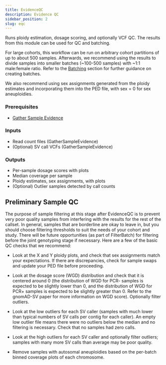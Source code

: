```yaml
---
title: EvidenceQC
description: Evidence QC
sidebar_position: 2
slug: eqc
---
```


Runs ploidy estimation, dosage scoring, and optionally VCF QC. 
The results from this module can be used for QC and batching.

For large cohorts, this workflow can be run on arbitrary cohort 
partitions of up to about 500 samples. Afterwards, we recommend 
using the results to divide samples into smaller batches (~100-500 samples) 
with ~1:1 male:female ratio. Refer to the [Batching](/docs/run/joint#batching) section 
for further guidance on creating batches.

We also recommend using sex assignments generated from the ploidy 
estimates and incorporating them into the PED file, with sex = 0 for sex aneuploidies.

### Prerequisites

- [Gather Sample Evidence](./gse)

### Inputs

- Read count files (GatherSampleEvidence)
- (Optional) SV call VCFs (GatherSampleEvidence)

### Outputs

- Per-sample dosage scores with plots
- Median coverage per sample
- Ploidy estimates, sex assignments, with plots
- (Optional) Outlier samples detected by call counts

## Preliminary Sample QC

The purpose of sample filtering at this stage after EvidenceQC is to 
prevent very poor quality samples from interfering with the results for 
the rest of the callset. In general, samples that are borderline are 
okay to leave in, but you should choose filtering thresholds to suit 
the needs of your cohort and study. There will be future opportunities 
(as part of FilterBatch) for filtering before the joint genotyping 
stage if necessary. Here are a few of the basic QC checks that we recommend:

- Look at the X and Y ploidy plots, and check that sex assignments 
  match your expectations. If there are discrepancies, check for 
  sample swaps and update your PED file before proceeding.

- Look at the dosage score (WGD) distribution and check that 
  it is centered around 0 (the distribution of WGD for PCR- 
  samples is expected to be slightly lower than 0, and the distribution 
  of WGD for PCR+ samples is expected to be slightly greater than 0. 
  Refer to the gnomAD-SV paper for more information on WGD score). 
  Optionally filter outliers.

- Look at the low outliers for each SV caller (samples with 
  much lower than typical numbers of SV calls per contig for 
  each caller). An empty low outlier file means there were 
  no outliers below the median and no filtering is necessary. 
  Check that no samples had zero calls.

- Look at the high outliers for each SV caller and optionally 
  filter outliers; samples with many more SV calls than average may be poor quality.

- Remove samples with autosomal aneuploidies based on 
  the per-batch binned coverage plots of each chromosome.
